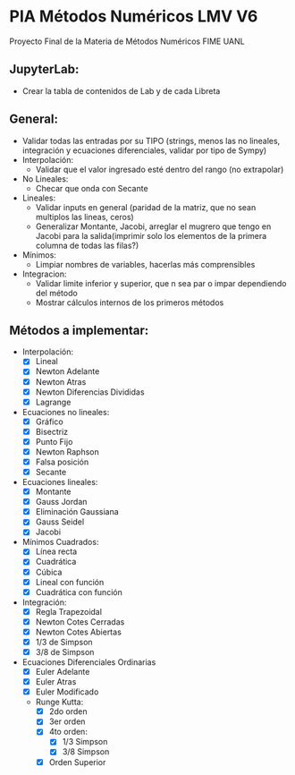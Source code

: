 # PIA Métodos Numéricos LMV V6
Proyecto Final de la Materia de Métodos Numéricos FIME UANL

## JupyterLab:
* Crear la tabla de contenidos de Lab y de cada Libreta

## General:
* Validar todas las entradas por su TIPO (strings, menos las no lineales, integración y ecuaciones diferenciales, validar por tipo de Sympy)
* Interpolación:
    * Validar que el valor ingresado esté dentro del rango (no extrapolar)
* No Lineales:
    * Checar que onda con Secante
* Lineales:
    * Validar inputs en general (paridad de la matriz, que no sean multiplos las lineas, ceros)
    * Generalizar Montante, Jacobi, arreglar el mugrero que tengo en Jacobi para la salida(imprimir solo los elementos de la primera columna de todas las filas?)
* Mínimos:
   * Limpiar nombres de variables, hacerlas más comprensibles
* Integracion:
   * Validar limite inferior y superior, que n sea par o impar dependiendo del método
   * Mostrar cálculos internos de los primeros métodos
## Métodos a implementar:
* Interpolación:
    - [x] Lineal
    - [x] Newton Adelante
    - [x] Newton Atras
    - [x] Newton Diferencias Divididas
    - [x] Lagrange
    
* Ecuaciones no lineales:
    - [x] Gráfico
    - [x] Bisectriz
    - [x] Punto Fijo
    - [x] Newton Raphson
    - [x] Falsa posición
    - [x] Secante
    
* Ecuaciones lineales:
    - [x] Montante
    - [x] Gauss Jordan
    - [x] Eliminación Gaussiana
    - [x] Gauss Seidel
    - [x] Jacobi
    
* Mínimos Cuadrados:
    - [x] Línea recta
    - [x] Cuadrática
    - [x] Cúbica 
    - [x] Lineal con función
    - [x] Cuadrática con función

* Integración:
    - [x] Regla Trapezoidal
    - [x] Newton Cotes Cerradas
    - [x] Newton Cotes Abiertas
    - [x] 1/3 de Simpson
    - [x] 3/8 de Simpson

* Ecuaciones Diferenciales Ordinarias
    - [x] Euler Adelante
    - [x] Euler Atras
    - [x] Euler Modificado
    * Runge Kutta:
        - [x] 2do orden
        - [x] 3er orden
        - [x] 4to orden:
            - [x] 1/3 Simpson
            - [x] 3/8 Simpson
        - [x] Orden Superior
